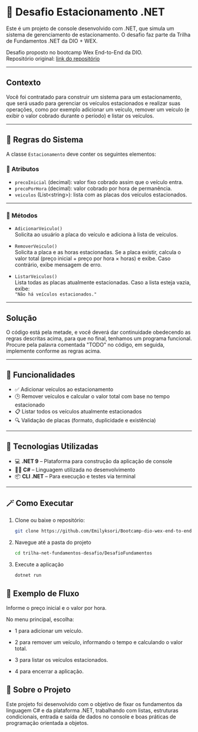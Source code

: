 # 🚗 Desafio Estacionamento .NET

Este é um projeto de console desenvolvido com .NET, que simula um sistema de gerenciamento de estacionamento. O desafio faz parte da Trilha de Fundamentos .NET da DIO + WEX.

Desafio proposto no bootcamp Wex End-to-End da DIO.  
Repositório original: [link do repositório](https://github.com/digitalinnovationone/trilha-net-fundamentos-desafio)

---

## Contexto
Você foi contratado para construir um sistema para um estacionamento, que será usado para gerenciar os veículos estacionados e realizar suas operações, como por exemplo adicionar um veículo, remover um veículo (e exibir o valor cobrado durante o período) e listar os veículos.

---

## 🧠 Regras do Sistema

A classe `Estacionamento` deve conter os seguintes elementos:

### 🔸 Atributos

- `precoInicial` (decimal): valor fixo cobrado assim que o veículo entra.
- `precoPorHora` (decimal): valor cobrado por hora de permanência.
- `veiculos` (List\<string\>): lista com as placas dos veículos estacionados.

---

### 🔹 Métodos

- `AdicionarVeiculo()`  
  Solicita ao usuário a placa do veículo e adiciona à lista de veículos.

- `RemoverVeiculo()`  
  Solicita a placa e as horas estacionadas. Se a placa existir, calcula o valor total (preço inicial + preço por hora × horas) e exibe. Caso contrário, exibe mensagem de erro.

- `ListarVeiculos()`  
  Lista todas as placas atualmente estacionadas. Caso a lista esteja vazia, exibe:  
  `"Não há veículos estacionados."`

---


## Solução
O código está pela metade, e você deverá dar continuidade obedecendo as regras descritas acima, para que no final, tenhamos um programa funcional. Procure pela palavra comentada "TODO" no código, em seguida, implemente conforme as regras acima.

---

## 🌟 Funcionalidades

- ✅ Adicionar veículos ao estacionamento
- 🕒 Remover veículos e calcular o valor total com base no tempo estacionado
- 📋 Listar todos os veículos atualmente estacionados
- 🔍 Validação de placas (formato, duplicidade e existência)

---

## 💫 Tecnologias Utilizadas

- 💻 **.NET 9** – Plataforma para construção da aplicação de console
- 👨‍💻 **C#** – Linguagem utilizada no desenvolvimento
- 📦 **CLI .NET** – Para execução e testes via terminal

---

## 🪄 Como Executar

1. Clone ou baixe o repositório:

   ```bash
   git clone https://github.com/Emilyksori/Bootcamp-dio-wex-end-to-end.git

2. Navegue até a pasta do projeto

    ```bash
    cd trilha-net-fundamentos-desafio/DesafioFundamentos

3. Execute a aplicação

    ```bash
    dotnet run

## 📝 Exemplo de Fluxo
Informe o preço inicial e o valor por hora.

No menu principal, escolha:

- 1 para adicionar um veículo.

- 2 para remover um veículo, informando o tempo e calculando o valor total.

- 3 para listar os veículos estacionados.

- 4 para encerrar a aplicação.


## 🌸 Sobre o Projeto
Este projeto foi desenvolvido com o objetivo de fixar os fundamentos da linguagem C# e da plataforma .NET, trabalhando com listas, estruturas condicionais, entrada e saída de dados no console e boas práticas de programação orientada a objetos.